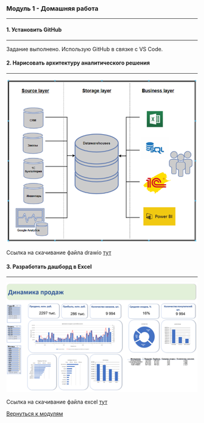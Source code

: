 ### **Модуль 1 - Домашняя работа**
--------------------------------------------
#### **1. Установить GitHub**
--------------------------------------------
Задание выполнено. Использую GitHub в связке с VS Code.


#### **2. Нарисовать архитектуру аналитического решения**
--------------------------------------------
![alt-текст](https://github.com/Arktikaaa/Datalearn/blob/main/de101/module01/%D0%90%D0%90P.PNG "Архитектура аналитического решения")

Ссылка на скачивание файла drawio [тут](https://github.com/Arktikaaa/Datalearn/blob/main/de101/module01/DE%201.7.drawio)


#### **3. Разработать дашборд в Excel**
--------------------------------------------
![alt-текст](https://github.com/Arktikaaa/Datalearn/blob/main/de101/module01/%D0%94%D0%B0%D1%88%D0%B1%D0%BE%D1%80%D0%B4%20Excel.PNG "Дашборд")

Сcылка на скачивание файла excel [тут](https://github.com/Arktikaaa/Datalearn/blob/main/de101/module01/Sample%20-%20Superstore1.xlsx)





[Вернуться к модулям](https://github.com/Arktikaaa/Datalearn/tree/main/de101)
